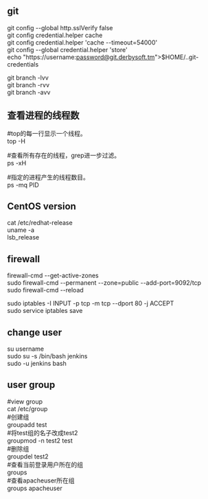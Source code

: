 ## git

git config --global http.sslVerify false  
git config credential.helper cache  
git config credential.helper 'cache --timeout=54000'  
git config --global credential.helper 'store'  
echo "https://username:password@git.derbysoft.tm">$HOME/..git-credentials  

git branch -lvv  
git branch -rvv  
git branch -avv  

## 查看进程的线程数
#top的每一行显示一个线程。  
top -H  

#查看所有存在的线程，grep进一步过滤。  
ps -xH  

#指定的进程产生的线程数目。  
ps -mq PID  
       
## CentOS version
cat /etc/redhat-release  
uname -a  
lsb_release  

## firewall
firewall-cmd --get-active-zones  
sudo firewall-cmd --permanent --zone=public --add-port=9092/tcp  
sudo firewall-cmd --reload  

sudo iptables -I INPUT -p tcp -m tcp --dport 80 -j ACCEPT  
sudo service iptables save  

## change user
su username  
sudo su -s /bin/bash jenkins  
sudo -u jenkins bash  

## user group
#view group  
cat /etc/group  
#创建组  
groupadd  test  
#将test组的名子改成test2  
groupmod -n test2  test  
#删除组  
groupdel test2  
#查看当前登录用户所在的组  
groups  
#查看apacheuser所在组  
groups apacheuser  
